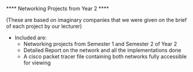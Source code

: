 **** Networking Projects from Year 2 ****

(These are based on imaginary companies that we were given on the brief of each project by our lecturer)

- Included are:
    - Networking projects from Semester 1 and Semester 2 of Year 2
    - Detailed Report on the network and all the implementations done
    - A cisco packet tracer file containing both networks fully accessible for viewing
